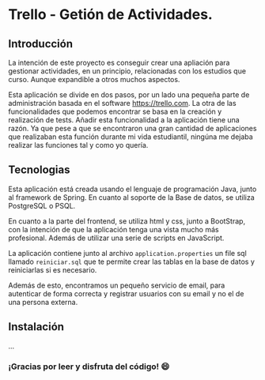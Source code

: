 # Trello - Getión de Actividades.
## Introducción
La intención de este proyecto es conseguir crear una apliación para gestionar actividades, en un principio, relacionadas con los estudios que curso. Aunque expandible a otros muchos aspectos.

Esta aplicación se divide en dos pasos, por un lado una pequeña parte de administración basada en el software https://trello.com. La otra de las funcionalidades que podemos encontrar se basa en la creación y realización de tests. Añadir esta funcionalidad a la aplicación tiene una razón. Ya que pese a que se encontraron una gran cantidad de aplicaciones que realizaban esta función durante mi vida estudiantil, ningúna me dejaba realizar las funciones tal y como yo quería.

## Tecnologias
Esta aplicación está creada usando el lenguaje de programación Java, junto al framework de Spring. En cuanto al soporte de la Base de datos, se utiliza PostgreSQL o PSQL.  

En cuanto a la parte del frontend, se utiliza html y css, junto a BootStrap, con la intención de que la aplicación tenga una vista mucho más profesional. Además de utilizar una serie de scripts en JavaScript.

La aplicación contiene junto al archivo ``application.properties`` un file sql llamado `reiniciar.sql` que te permite crear las tablas en la base de datos y reiniciarlas si es necesario.

Además de esto, encontramos un pequeño servicio de email, para autenticar de forma correcta y registrar usuarios con su email y no el de una persona externa.

## Instalación
...
### ¡Gracias por leer y disfruta del código! 😄